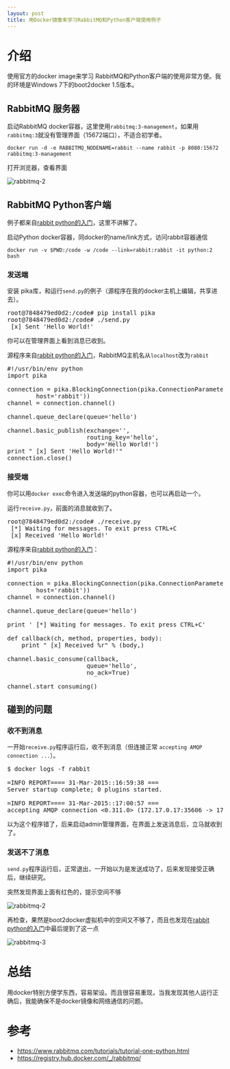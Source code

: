 ```yaml
---
layout: post
title: 用Docker镜像来学习RabbitMQ和Python客户端使用例子
---
```

# 介绍

使用官方的docker image来学习 RabbitMQ和Python客户端的使用非常方便。我的环境是Windows 7下的boot2docker 1.5版本。


## RabbitMQ 服务器 ##
启动RabbitMQ docker容器，这里使用`rabbitmq:3-management`，如果用`rabbitmq:3`就没有管理界面（15672端口），不适合初学者。

	docker run -d -e RABBITMQ_NODENAME=rabbit --name rabbit -p 8080:15672 rabbitmq:3-management    

打开浏览器，查看界面

![rabbitmq-2](http://www.larrycaiyu.com/blog/images/rabbitmq-docker-2.png)

## RabbitMQ Python客户端 ##

例子都来自[rabbit python的入门][rabbitmqtut]，这里不讲解了。

启动Python docker容器，同docker的name/link方式，访问rabbit容器通信

    docker run -v $PWD:/code -w /code --link=rabbit:rabbit -it python:2 bash
    
### 发送端 ### 

安装 pika库，和运行`send.py`的例子（源程序在我的docker主机上编辑，共享进去）。

<pre>
root@7848479ed0d2:/code# pip install pika
root@7848479ed0d2:/code# ./send.py
 [x] Sent 'Hello World!'
</pre>

你可以在管理界面上看到消息已收到。

源程序来自[rabbit python的入门][rabbitmqtut]，RabbitMQ主机名从`localhost`改为`rabbit`

<pre>
#!/usr/bin/env python
import pika

connection = pika.BlockingConnection(pika.ConnectionParameters(
        host='rabbit'))
channel = connection.channel()

channel.queue_declare(queue='hello')

channel.basic_publish(exchange='',
                      routing_key='hello',
                      body='Hello World!')
print " [x] Sent 'Hello World!'"
connection.close()
</pre>
    
### 接受端 ###

你可以用`docker exec`命令进入发送端的python容器，也可以再启动一个。

运行`receive.py`，前面的消息就收到了。

<pre>
root@7848479ed0d2:/code# ./receive.py
 [*] Waiting for messages. To exit press CTRL+C
 [x] Received 'Hello World!'
</pre>

源程序来自[rabbit python的入门][rabbitmqtut]：

<pre>
#!/usr/bin/env python
import pika

connection = pika.BlockingConnection(pika.ConnectionParameters(
        host='rabbit'))
channel = connection.channel()

channel.queue_declare(queue='hello')

print ' [*] Waiting for messages. To exit press CTRL+C'

def callback(ch, method, properties, body):
    print " [x] Received %r" % (body,)

channel.basic_consume(callback,
                      queue='hello',
                      no_ack=True)

channel.start_consuming()
</pre>


## 碰到的问题 ##

### 收不到消息 ###

一开始`receive.py`程序运行后，收不到消息（但连接正常 `accepting AMQP connection ...`）。

<pre>
$ docker logs -f rabbit

=INFO REPORT==== 31-Mar-2015::16:59:38 ===
Server startup complete; 0 plugins started.

=INFO REPORT==== 31-Mar-2015::17:00:57 ===
accepting AMQP connection <0.311.0> (172.17.0.17:35606 -> 172.17.0.16:5672)
</pre>

以为这个程序错了，后来启动admin管理界面，在界面上发送消息后，立马就收到了。

### 发送不了消息 ###

`send.py`程序运行后，正常退出，一开始以为是发送成功了，后来发现接受正确后，继续研究。

突然发现界面上面有红色的，提示空间不够

![rabbitmq-2](http://www.larrycaiyu.com/blog/images/rabbitmq-docker-2.png)

再检查，果然是boot2docker虚拟机中的空间又不够了，而且也发现在[rabbit python的入门][rabbitmqtut]中最后提到了这一点

![rabbitmq-3](http://www.larrycaiyu.com/blog/images/rabbitmq-docker-3.png)

# 总结 #

用docker特别方便学东西，容易架设。而且很容易重现，当我发现其他人运行正确后，我能确保不是docker镜像和网络通信的问题。

# 参考 #

* https://www.rabbitmq.com/tutorials/tutorial-one-python.html 
* https://registry.hub.docker.com/_/rabbitmq/ 

[rabbitmqtut]: https://www.rabbitmq.com/tutorials/tutorial-one-python.html